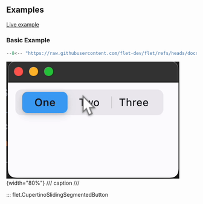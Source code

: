 ## Examples

[Live example](https://flet-controls-gallery.fly.dev/buttons/cupertinoslidingsegmentedbutton)

### Basic Example

```python
--8<-- "https://raw.githubusercontent.com/flet-dev/flet/refs/heads/docs/sdk/python/examples/controls/cupertino-sliding-segmented-button/basic.py"
```

![basic](https://raw.githubusercontent.com/flet-dev/flet/docs/sdk/python/examples/controls/cupertino-sliding-segmented-button/media/basic.gif){width="80%"}
/// caption
///

::: flet.CupertinoSlidingSegmentedButton
